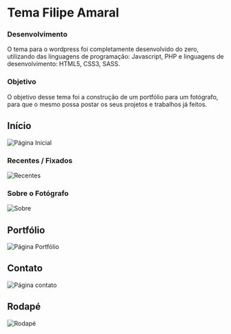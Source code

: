 # Tema Filipe Amaral

### Desenvolvimento
O tema para o wordpress foi completamente desenvolvido do zero, utilizando das linguagens de programação: Javascript, PHP e linguagens de desenvolvimento: HTML5, CSS3, SASS.

### Objetivo
O objetivo desse tema foi a construção de um portfólio para um fotógrafo, para que o mesmo possa postar os seus projetos e trabalhos já feitos.

## Início
<img src="https://imgur.com/4yBMwly.png" alt="Página Inicial">

### Recentes / Fixados
<img src="https://imgur.com/wR58pUf.png" alt="Recentes">

### Sobre o Fotógrafo
<img src="https://imgur.com/UhWFKAT.png" alt="Sobre">

## Portfólio
<img src="https://imgur.com/ec2FFak.png" alt="Página Portfólio">

## Contato
<img src="https://i.imgur.com/QXfRajy.png" alt="Página contato">

## Rodapé
<img src="https://imgur.com/jdvOY0G.png" alt="Rodapé">
